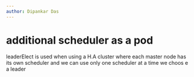 ```yaml
---
author: Dipankar Das
---
```


# additional scheduler as a pod

leaderElect is used when using a H.A cluster where each master node has its own scheduler and we can use only one scheduler at a time we choos e a leader


